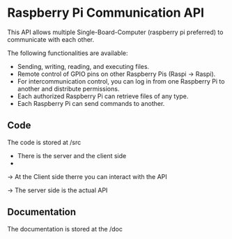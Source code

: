 # Raspberry Pi Communication API

This API allows multiple Single-Board-Computer (raspberry pi preferred) to communicate with each other.

The following functionalities are available:
- Sending, writing, reading, and executing files.
- Remote control of GPIO pins on other Raspberry Pis (Raspi -> Raspi).
- For intercommunication control, you can log in from one Raspberry Pi to another and distribute permissions.
- Each authorized Raspberry Pi can retrieve files of any type.
- Each Raspberry Pi can send commands to another.

## Code

The code is stored at /src
- There is the server and the client side
- 
-> At the Client side therre you can interact with the API

-> The server side is the actual API

## Documentation

The documentation is stored at the /doc
